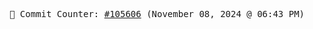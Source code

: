 <p align="center">
    <samp>
        📮 Commit Counter: <a href="https://github.com/Javascript-void0/Javascript-void0/commits/main">#105606</a> (November 08, 2024 @ 06:43 PM)
    </samp>
</p>